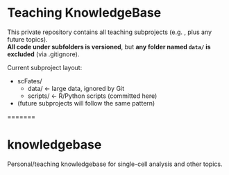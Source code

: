 # Teaching KnowledgeBase

This private repository contains all teaching subprojects (e.g. , plus any future topics).  
**All code under subfolders is versioned**, but **any folder named `data/` is excluded** (via .gitignore).

Current subproject layout:
- scFates/
  - data/      ← large data, ignored by Git
  - scripts/   ← R/Python scripts (committed here)
- (future subprojects will follow the same pattern)

=======
# knowledgebase
Personal/teaching knowledgebase for single-cell analysis and other topics.
